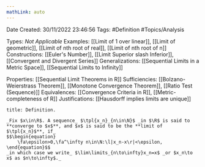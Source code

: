 ```yaml
---
mathLink: auto
---
```


<div class="topSpace"></div>

Date Created: 30/11/2022 23:46:56
Tags: #Definition #Topics/Analysis

Types: _Not Applicable_
Examples: [[Limit of 1 over linear]], [[Limit of geometric]], [[Limit of nth root of real]], [[Limit of nth root of n]]
Constructions: [[Euler's Number]], [[Limit Superior slash Inferior]], [[Convergent and Divergent Series]]
Generalizations: [[Sequential Limits in a Metric Space]], [[Sequential Limits to Infinity]]

Properties: [[Sequential Limit Theorems in R]]
Sufficiencies: [[Bolzano-Weierstrass Theorem]], [[Monotone Convergence Theorem]], [[Ratio Test (Sequence)]]
Equivalences: [[Convergence Criteria in R]], [[Metric-completeness of R]]
Justifications: [[Hausdorff implies limits are unique]]

``` ad-Definition
title: Definition.

_Fix $x\in\R$. A sequence_ $\tpl{x_n}_{n\in\N}$ _in $\R$ is said to **converge to $x$**, and $x$ is said to be the **limit of $\tpl{x_n}$**, if_
$$\begin{equation}
    \fa\epsilon>0,\fa^\infty n\in\N:\l|x_n-x\r|<\epsilon,
\end{equation}$$
_in which case we write_ $\lim\limits_{n\to\infty}x_n=x$ _or $x_n\to x$ as $n\to\infty$._

```

